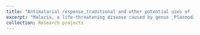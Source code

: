 ```yaml
---
title: "Antimalarial response,traditional and other potential uses of _Croton_ genera"
excerpt: "Malaria, a life-threatening disease caused by genus _Plasmodium_, is prevalent in Africa, leading to a significant number of deaths. This study focuses on the antiplasmodial properties of the Euphorbiaceae family, specifically the Croton genus, known for its medicinal benefits and widely used in Africa, Southern America, and Asia. In vivo experiments on mice revealed the antiplasmodial activity of Croton species’ root, leaves, and fruit extracts. Notably, _C. macrostachyus_ Hocsht and _C. zembesicus_ leaf and root extracts are rich in alkaloids and terpenoid derivatives such as sesquiterpenes and monoterpenes. The forthcoming chapter underscores the potential of _Croton_ genus as a natural remedy against malaria.<br/><img src='/images/500x300.png'>" 
collection: Research projects
---
```



